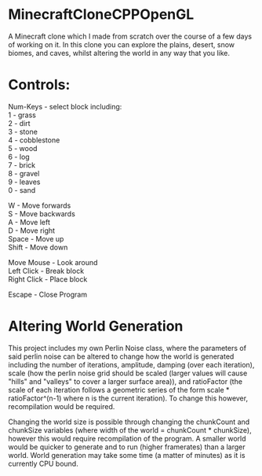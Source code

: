 # MinecraftCloneCPPOpenGL
A Minecraft clone which I made from scratch over the course of a few days of working on it. In this clone you can explore the plains, desert, snow biomes, and caves, whilst altering the world in any way that you like.
  
# Controls:  
  
Num-Keys - select block including:  
1 - grass  
2 - dirt  
3 - stone  
4 - cobblestone  
5 - wood  
6 - log  
7 - brick  
8 - gravel  
9 - leaves  
0 - sand  
  
W - Move forwards  
S - Move backwards  
A - Move left  
D - Move right  
Space - Move up  
Shift - Move down  
  
Move Mouse - Look around  
Left Click - Break block  
Right Click - Place block  
  
Escape - Close Program  
  
# Altering World Generation  
  
This project includes my own Perlin Noise class, where the parameters of said perlin noise can be altered to change how the world is generated including the number of iterations, amplitude, damping (over each iteration), scale (how the perlin noise grid should be scaled (larger values will cause "hills" and "valleys" to cover a larger surface area)), and ratioFactor (the scale of each iteration follows a geometric series of the form scale * ratioFactor^(n-1) where n is the current iteration). To change this however, recompilation would be required.  
  
Changing the world size is possible through changing the chunkCount and chunkSize variables (where width of the world = chunkCount * chunkSize), however this would require recompilation of the program. A smaller world would be quicker to generate and to run (higher framerates) than a larger world. World generation may take some time (a matter of minutes) as it is currently CPU bound.  
